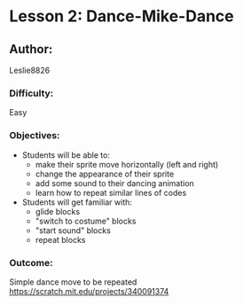 # Lesson 2: Dance-Mike-Dance

## Author:
Leslie8826

### Difficulty:
Easy

### Objectives:
 - Students will be able to:
    * make their sprite move horizontally (left and right)
    * change the appearance of their sprite
    * add some sound to their dancing animation
    * learn how to repeat similar lines of codes
 - Students will get familiar with:
    * glide blocks
    * "switch to costume" blocks
    * "start sound" blocks
    * repeat blocks

### Outcome:
Simple dance move to be repeated <br>
https://scratch.mit.edu/projects/340091374


